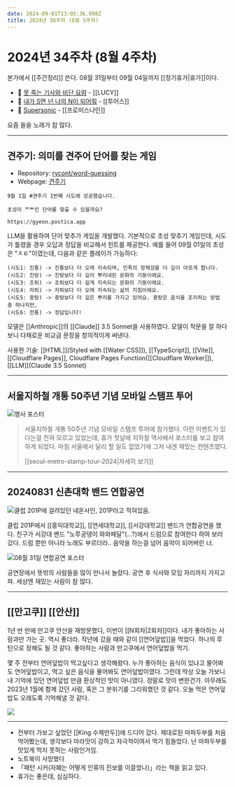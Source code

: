 ```yaml
---
date: 2024-09-01T13:05:36.098Z
title: 2024년 36주차 (8월 5주차)
---
```


# 2024년 34주차 (8월 4주차)

본가에서 [[주간정리]] 쓴다. 08월 31일부터 09월 04일까지 [[정기휴가|휴가]]이다.

- 🎵 [못 죽는 기사와 비단 요람](https://www.youtube.com/watch?v=y7jrpS8GHxs&pp=ygUh66q7IOyjveuKlCDquLDsgqzsmYAg67mE64uo7JqU656M) - [[LUCY]]
- 🎵 [내가 S면 넌 나의 N이 되어줘](https://www.youtube.com/watch?v=KBSwlOmz-fk) - [[투어스]]
- 🎵 [Supersonic](https://www.youtube.com/watch?v=WhcMIGQlBfM) - [[프로미스나인]]

요즘 들을 노래가 참 많다.

---

## 견주기: 의미를 견주어 단어를 찾는 게임

- Repository: [rycont/word-guessing](https://github.com/rycont/word-guessing)
- Webpage: [견주기](https://gyeon.postica.app/)

```
9월 1일 #견주기 1번째 시도에 성공했습니다.

초성이 ᄌᄐ인 단어를 맞출 수 있을까요?

https://gyeon.postica.app
```

LLM을 활용하여 단어 맞추가 게임을 개발했다. 기본적으로 초성 맞추기 게임인데, 시도가 틀렸을 경우 오답과 정답을 비교해서 힌트를 제공한다. 예를 들어 09월 01일의 초성은 "ㅈㅌ"이였는데, 다음과 같은 플레이가 가능하다:

```
(시도1: 진통) -> 진통보다 더 오래 지속되며, 민족의 정체성을 더 깊이 아프게 합니다.
(시도2: 진탕) -> 진탕보다 더 깊이 뿌리내린 문화의 기둥이에요.
(시도3: 조퇴) -> 조퇴보다 더 길게 지속되는 문화의 기둥이에요.
(시도4: 자퇴) -> 자퇴보다 더 오래 지속되는 삶의 지침이에요.
(시도5: 중탕) -> 중탕보다 더 깊은 뿌리를 가지고 있어요. 중탕은 음식을 조리하는 방법 중 하나지만,
(시도6: 전통) -> 정답입니다!
```

모델은 [[Anthropic]]의 [[Claude]] 3.5 Sonnet을 사용하였다. 모델이 작문을 잘 하다 보니 다채로운 비교급 문장을 창의적이게 써낸다.

사용한 기술: [[HTML]](Styled with [[Water CSS]]), [[TypeScript]], [[Vite]], [[Cloudflare Pages]], Cloudflare Pages Function([[Cloudflare Worker]]), [[LLM]](Claude 3.5 Sonnet)

---

## 서울지하철 개통 50주년 기념 모바일 스탬프 투어

![행사 포스터](/images/seoul-metro-stamp-tour-2024/poster.png)

> 서울지하철 개통 50주년 기념 모바일 스탬프 투어에 참가했다. 이런 이벤트가 있다는걸 전혀 모르고 있었는데, 휴가 첫날에 지하철 역사에서 포스터를 보고 참여하게 되었다. 마침 서울에서 달리 할 일도 없었기에 그저 내겐 재밌는 컨텐츠였다.   
>   
> [[seoul-metro-stamp-tour-2024|자세히 보기]]

---

## 20240831 신촌대학 밴드 연합공연

![클럽 201P에 걸려있던 네온사인, 201P라고 적혀있음.](/images/club-201p.png)

클럽 201P에서 [[홍익대학교]], [[연세대학교]], [[서강대학교]] 밴드가 연합공연을 했다. 친구가 서강대 밴드 "노루궁뎅이 와와페달"(...?)에서 드럼으로 참여한다 하여 보러갔다. 드럼 뿐만 아니라 노래도 부르더라.. 음악을 하는걸 넘어 음악이 되어버린 너.

![08월 31일 연합공연 포스터](/images/20240831-federal-band-performance.png)

공연장에서 뜻밖의 사람들을 많이 만나서 놀랐다. 공연 후 식사와 모임 자리까지 가지고 파. 세상엔 재밌는 사람이 참 많다.

---

## [[만고쿠]] [[안산]]

1년 반 만에 만고쿠 안산을 재방문했다, 이번이 [[N회차|2회차]]이다. 내가 좋아하는 사람과만 가는 곳. 역시 좋더라. 작년에 갔을 때와 같이 [[연어덮밥]]을 먹었다. 하나의 루틴으로 정해도 될 것 같다. 좋아하는 사람과 만고쿠에서 연어덮밥을 먹기.

몇 주 전부터 연어덮밥이 먹고싶다고 생각해왔다. 누가 좋아하는 음식이 있냐고 물어봐도 연어덮밥이고, 먹고 싶은 음식을 물어봐도 연어덮밥이였다. 그런데 막상 오늘 가보니 내 기억에 있던 연어덮밥 만큼 환상적인 맛이 아니였다. 정말로 맛이 변한건가. 아무래도 2023년 1월에 함께 갔던 사람, 혹은 그 분위기를 그리워했던 것 같다. 오늘 먹은 연어덮밥도 오래도록 기억해낼 것 같다.

![](/images/20240901-만고쿠.jpg)

---

- 전부터 가보고 싶었던 [[King 수제만두]]에 드디어 갔다. 제대로된 마파두부를 처음 먹어봤는데, 생각보다 마라맛이 강하고 자극적이여서 먹기 힘들었다. 난 마파두부를 맛있게 먹지 못하는 사람인거임.
- 노트북이 사망했다
- 「패턴 시커(자폐는 어떻게 인류의 진보를 이끌었나)」라는 책을 읽고 있다.
- 휴가는 좋은데, 심심하다.
